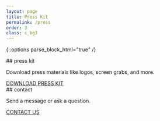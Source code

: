 ```yaml
---
layout: page
title: Press Kit
permalink: /press
order: 3
class: c_bg3
---
```

{::options parse_block_html="true" /}

<div style="display: flex;flex-wrap:wrap;">



<!-- {%include presskit_dl.html %} -->
<div>
## press kit
  <p style="text-align:center;">
    Download press materials like logos, screen grabs, and more.
  </p>
  <div class="download">
  <a href="https://www.dropbox.com/s/7gpuas46aw9pcuj/seaquence-app-presskit.zip?dl=1" >DOWNLOAD PRESS KIT</a>
  </div>
</div>

<div>
## contact
  <p style="text-align:center;">
    Send a message or ask a question.
  </p>
  <div class="download">
  <a href="{{site.baseurl}}/contact/" >CONTACT&nbsp;US</a>
  </div>
</div>

</div>

<br />